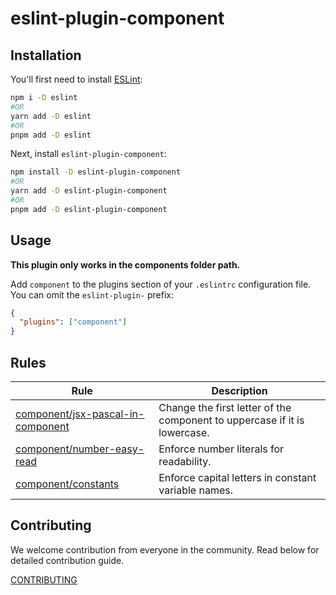 # eslint-plugin-component

## Installation

You'll first need to install [ESLint](https://eslint.org/):

```sh
npm i -D eslint
#OR
yarn add -D eslint
#OR
pnpm add -D eslint
```

Next, install `eslint-plugin-component`:

```sh
npm install -D eslint-plugin-component
#OR
yarn add -D eslint-plugin-component
#OR
pnpm add -D eslint-plugin-component
```

## Usage

<b>This plugin only works in the components folder path.</b>

Add `component` to the plugins section of your `.eslintrc` configuration file. You can omit the `eslint-plugin-` prefix:

```json
{
  "plugins": ["component"]
}
```

## Rules

<!-- begin auto-generated rules list -->

| Rule   | Description     |
|--------|----------|
| [component/jsx-pascal-in-component](docs/jsx-pascal-in-component.md)  | Change the first letter of the component to uppercase if it is lowercase.    |
| [component/number-easy-read](docs/number-easy-read.md)  | Enforce number literals for readability.    |
| [component/constants](docs/constants.md)  | Enforce capital letters in constant variable names.    |

<!-- end auto-generated rules list -->

## Contributing

We welcome contribution from everyone in the community. Read below for detailed contribution guide.

[CONTRIBUTING](CONTRIBUTING.md)
